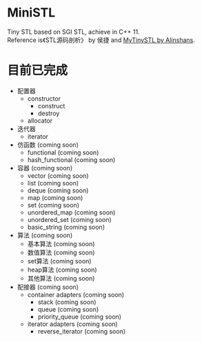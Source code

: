 # MiniSTL  
Tiny STL based on SGI STL, achieve in C++ 11.  
Reference is《STL源码剖析》 by 侯捷 and [MyTinySTL by Alinshans](https://github.com/Alinshans/MyTinySTL).    

# 目前已完成  
+ 配置器  
  + constructor  
    + construct  
    + destroy  
  + allocator
+ 迭代器  
  + iterator  
+ 仿函数 (coming soon)  
  + functional (coming soon)  
  + hash_functional (coming soon)  
+ 容器 (coming soon)  
  + vector (coming soon)  
  + list (coming soon)  
  + deque (coming soon)  
  + map (coming soon)  
  + set (coming soon)  
  + unordered_map (coming soon)  
  + unordered_set (coming soon)  
  + basic_string (coming soon)  
+ 算法 (coming soon)  
  + 基本算法 (coming soon)  
  + 数值算法 (coming soon)  
  + set算法 (coming soon)  
  + heap算法 (coming soon)  
  + 其他算法 (coming soon)  
+ 配接器 (coming soon)  
  + container adapters (coming soon)  
    + stack (coming soon)  
    + queue (coming soon)  
    + priority_queue (coming soon)  
  + iterator adapters (coming soon)  
    + reverse_iterator (coming soon)   
